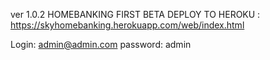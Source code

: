ver 1.0.2
HOMEBANKING FIRST BETA DEPLOY TO HEROKU : https://skyhomebanking.herokuapp.com/web/index.html

Login: admin@admin.com
password: admin
